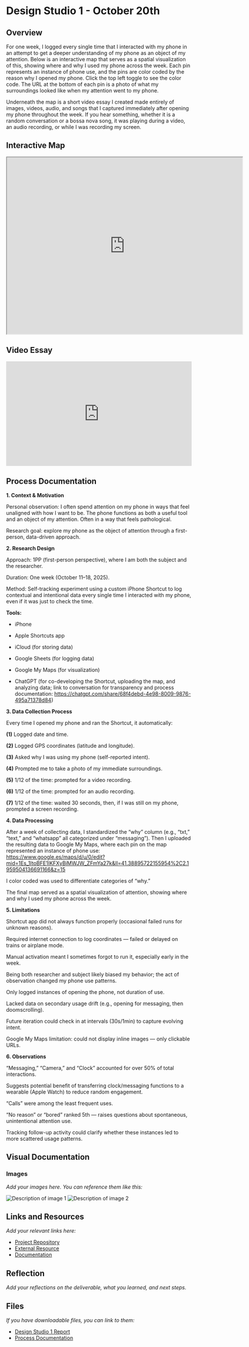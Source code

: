 # Design Studio 1 - October 20th

## Overview

For one week, I logged every single time that I interacted with my phone in an attempt to get a deeper understanding of my phone as an object of my attention. Below is an interactive map that serves as a spatial visualization of this, showing where and why I used my phone across the week. Each pin represents an instance of phone use, and the pins are color coded by the reason why I opened my phone. Click the top left toggle to see the color code. The URL at the bottom of each pin is a photo of what my surroundings looked like when my attention went to my phone. 

Underneath the map is a short video essay I created made entirely of images, videos, audio, and songs that I captured immediately after opening my phone throughout the week. If you hear something, whether it is a random conversation or a bossa nova song, it was playing during a video, an audio recording, or while I was recording my screen.

## Interactive Map

<iframe src="https://www.google.es/maps/d/u/0/embed?mid=1Es_1ItoBFE1IKFXyBiMWJW_ZFmYa27k&ehbc=2E312F&noprof=1" width="640" height="480"></iframe>

## Video Essay

<div style="padding:56.25% 0 0 0;position:relative;"><iframe src="https://player.vimeo.com/video/1128651007?badge=0&amp;autopause=0&amp;player_id=0&amp;app_id=58479" frameborder="0" allow="autoplay; fullscreen; picture-in-picture; clipboard-write; encrypted-media; web-share" referrerpolicy="strict-origin-when-cross-origin" style="position:absolute;top:0;left:0;width:100%;height:100%;" title="AttentionLog Video (v2)"></iframe></div><script src="https://player.vimeo.com/api/player.js"></script>

## Process Documentation

**1. Context & Motivation**

Personal observation: I often spend attention on my phone in ways that feel unaligned with how I want to be. The phone functions as both a useful tool and an object of my attention. Often in a way that feels pathological.

Research goal: explore my phone as the object of attention through a first-person, data-driven approach.

**2. Research Design**

Approach: 1PP (first-person perspective), where I am both the subject and the researcher.

Duration: One week (October 11–18, 2025).

Method: Self-tracking experiment using a custom iPhone Shortcut to log contextual and intentional data every single time I interacted with my phone, even if it was just to check the time.

**Tools:**

- iPhone

- Apple Shortcuts app

- iCloud (for storing data)

- Google Sheets (for logging data)

- Google My Maps (for visualization)

- ChatGPT (for co-developing the Shortcut, uploading the map, and   analyzing data; link to conversation for transparency and process documentation: https://chatgpt.com/share/68f4debd-4e98-8009-9876-495a71378d84)

**3. Data Collection Process**

Every time I opened my phone and ran the Shortcut, it automatically:

**(1)** Logged date and time.

**(2)** Logged GPS coordinates (latitude and longitude).

**(3)** Asked why I was using my phone (self-reported intent).

**(4)** Prompted me to take a photo of my immediate surroundings.

**(5)** 1/12 of the time: prompted for a video recording.

**(6)** 1/12 of the time: prompted for an audio recording.

**(7)** 1/12 of the time: waited 30 seconds, then, if I was still on my phone, prompted a screen recording.

**4. Data Processing**

After a week of collecting data, I standardized the “why” column (e.g., “txt,” “text,” and “whatsapp” all categorized under “messaging”). Then I 
uploaded the resulting data to Google My Maps, where each pin on the map represented an instance of phone use: https://www.google.es/maps/d/u/0/edit?mid=1Es_1ItoBFE1IKFXyBiMWJW_ZFmYa27k&ll=41.38895722155954%2C2.1959504136691166&z=15

I color coded was used to differentiate categories of “why.”

The final map served as a spatial visualization of attention, showing where and why I used my phone across the week.

**5. Limitations**

Shortcut app did not always function properly (occasional failed runs for unknown reasons).

Required internet connection to log coordinates — failed or delayed on trains or airplane mode.

Manual activation meant I sometimes forgot to run it, especially early in the week.

Being both researcher and subject likely biased my behavior; the act of observation changed my phone use patterns.

Only logged instances of opening the phone, not duration of use.

Lacked data on secondary usage drift (e.g., opening for messaging, then doomscrolling).

Future iteration could check in at intervals (30s/1min) to capture evolving intent.

Google My Maps limitation: could not display inline images — only clickable URLs.

**6. Observations** 

“Messaging,” “Camera,” and “Clock” accounted for over 50% of total interactions.

Suggests potential benefit of transferring clock/messaging functions to a wearable (Apple Watch) to reduce random engagement.

“Calls” were among the least frequent uses.

“No reason” or “bored” ranked 5th — raises questions about spontaneous, unintentional attention use.

Tracking follow-up activity could clarify whether these instances led to more scattered usage patterns.
## Visual Documentation

### Images

*Add your images here. You can reference them like this:*

![Description of image 1](images/deliverable1-image1.jpg)
![Description of image 2](images/deliverable1-image2.jpg)


## Links and Resources

*Add your relevant links here:*

- [Project Repository](https://github.com/yourusername/project-name)
- [External Resource](https://example.com)
- [Documentation](https://docs.example.com)

## Reflection

*Add your reflections on the deliverable, what you learned, and next steps.*

## Files

*If you have downloadable files, you can link to them:*

- [Design Studio 1 Report](files/design-studio-1-report.pdf)
- [Process Documentation](files/design-studio-1-process.md)
